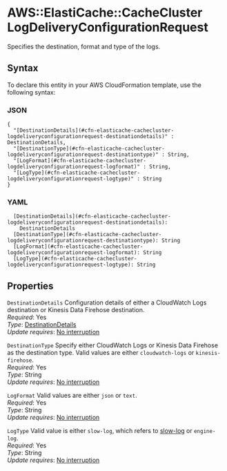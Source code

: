 # AWS::ElastiCache::CacheCluster LogDeliveryConfigurationRequest<a name="aws-properties-elasticache-cachecluster-logdeliveryconfigurationrequest"></a>

Specifies the destination, format and type of the logs\. 

## Syntax<a name="aws-properties-elasticache-cachecluster-logdeliveryconfigurationrequest-syntax"></a>

To declare this entity in your AWS CloudFormation template, use the following syntax:

### JSON<a name="aws-properties-elasticache-cachecluster-logdeliveryconfigurationrequest-syntax.json"></a>

```
{
  "[DestinationDetails](#cfn-elasticache-cachecluster-logdeliveryconfigurationrequest-destinationdetails)" : DestinationDetails,
  "[DestinationType](#cfn-elasticache-cachecluster-logdeliveryconfigurationrequest-destinationtype)" : String,
  "[LogFormat](#cfn-elasticache-cachecluster-logdeliveryconfigurationrequest-logformat)" : String,
  "[LogType](#cfn-elasticache-cachecluster-logdeliveryconfigurationrequest-logtype)" : String
}
```

### YAML<a name="aws-properties-elasticache-cachecluster-logdeliveryconfigurationrequest-syntax.yaml"></a>

```
  [DestinationDetails](#cfn-elasticache-cachecluster-logdeliveryconfigurationrequest-destinationdetails): 
    DestinationDetails
  [DestinationType](#cfn-elasticache-cachecluster-logdeliveryconfigurationrequest-destinationtype): String
  [LogFormat](#cfn-elasticache-cachecluster-logdeliveryconfigurationrequest-logformat): String
  [LogType](#cfn-elasticache-cachecluster-logdeliveryconfigurationrequest-logtype): String
```

## Properties<a name="aws-properties-elasticache-cachecluster-logdeliveryconfigurationrequest-properties"></a>

`DestinationDetails`  <a name="cfn-elasticache-cachecluster-logdeliveryconfigurationrequest-destinationdetails"></a>
Configuration details of either a CloudWatch Logs destination or Kinesis Data Firehose destination\.  
*Required*: Yes  
*Type*: [DestinationDetails](aws-properties-elasticache-cachecluster-destinationdetails.md)  
*Update requires*: [No interruption](https://docs.aws.amazon.com/AWSCloudFormation/latest/UserGuide/using-cfn-updating-stacks-update-behaviors.html#update-no-interrupt)

`DestinationType`  <a name="cfn-elasticache-cachecluster-logdeliveryconfigurationrequest-destinationtype"></a>
Specify either CloudWatch Logs or Kinesis Data Firehose as the destination type\. Valid values are either `cloudwatch-logs` or `kinesis-firehose`\.  
*Required*: Yes  
*Type*: String  
*Update requires*: [No interruption](https://docs.aws.amazon.com/AWSCloudFormation/latest/UserGuide/using-cfn-updating-stacks-update-behaviors.html#update-no-interrupt)

`LogFormat`  <a name="cfn-elasticache-cachecluster-logdeliveryconfigurationrequest-logformat"></a>
Valid values are either `json` or `text`\.  
*Required*: Yes  
*Type*: String  
*Update requires*: [No interruption](https://docs.aws.amazon.com/AWSCloudFormation/latest/UserGuide/using-cfn-updating-stacks-update-behaviors.html#update-no-interrupt)

`LogType`  <a name="cfn-elasticache-cachecluster-logdeliveryconfigurationrequest-logtype"></a>
Valid value is either `slow-log`, which refers to [slow\-log](https://redis.io/commands/slowlog) or `engine-log`\.  
*Required*: Yes  
*Type*: String  
*Update requires*: [No interruption](https://docs.aws.amazon.com/AWSCloudFormation/latest/UserGuide/using-cfn-updating-stacks-update-behaviors.html#update-no-interrupt)